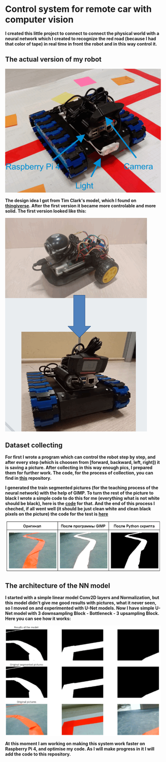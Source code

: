 # Control system for remote car with computer vision

**I created this little project to connect to connect the physical world with a neural network which I created to recognize the red road (because I had that color of tape) in real time in front the robot and in this way control it.**

## The actual version of my robot

![Actual version](https://github.com/AGNworks/CarCam_NN/blob/main/pictures/1.png)

**The design idea I got from Tim Clark's model, which I found on [thingiverse](https://www.thingiverse.com/thing:700835). After the first version it became more controlable and more solid. The first version looked like this:**

![Old version](https://github.com/AGNworks/CarCam_NN/blob/main/pictures/2.png)

## Dataset collecting

**For first I wrote a program which can control the robot step by step, and after every step (which is choosen from [forward, backward, left, right]) it is saving a picture. After collecting in this way enough pics, I prepared them for further work. The code, for the process of collection, you can find in [this](https://github.com/AGNworks/CarCam) repository.**

**I generated the train segmented pictures (for the teaching process of the neural network) with the help of GIMP. To turn the rest of the picture to black I wrote a simple code to do this for me (everything what is not white should be black), here is the [code](https://github.com/AGNworks/Image-segmentation-with-GIMP/blob/main/y_generator.py) for that. And the end of this process I cheched, if all went well (it should be just clean white and clean black pixels on the picture) the code for the test is [here](https://github.com/AGNworks/Image-segmentation-with-GIMP/blob/main/check_y_image.py)**

![seg_pics](https://github.com/AGNworks/CarCam_NN/blob/main/pictures/3.png)

## The architecture of the NN model

**I started with a simple linear model Conv2D layers and Normalization, but this model didn't give me good results with pictures, what it never seen, so I moved on and experimented with U-Net models. Now I have simple U-Net model with 3 downsampling Block - Bottleneck - 3 upsampling Block. Here you can see how it works:** 

![res_pics](https://github.com/AGNworks/CarCam_NN/blob/main/pictures/4.png)

**At this moment I am working on making this system work faster on Raspberry Pi 4, and optimise my code. As I will make progress in it I will add the code to this repository.**




